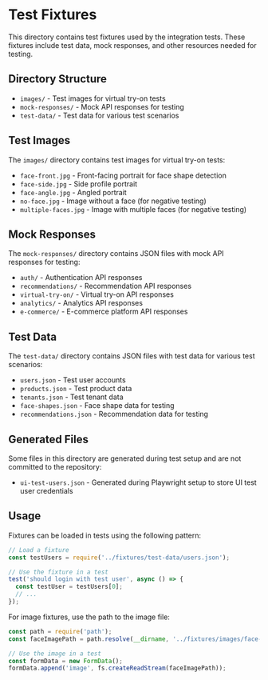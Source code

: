 # Test Fixtures

This directory contains test fixtures used by the integration tests. These fixtures include test data, mock responses, and other resources needed for testing.

## Directory Structure

- `images/` - Test images for virtual try-on tests
- `mock-responses/` - Mock API responses for testing
- `test-data/` - Test data for various test scenarios

## Test Images

The `images/` directory contains test images for virtual try-on tests:

- `face-front.jpg` - Front-facing portrait for face shape detection
- `face-side.jpg` - Side profile portrait
- `face-angle.jpg` - Angled portrait
- `no-face.jpg` - Image without a face (for negative testing)
- `multiple-faces.jpg` - Image with multiple faces (for negative testing)

## Mock Responses

The `mock-responses/` directory contains JSON files with mock API responses for testing:

- `auth/` - Authentication API responses
- `recommendations/` - Recommendation API responses
- `virtual-try-on/` - Virtual try-on API responses
- `analytics/` - Analytics API responses
- `e-commerce/` - E-commerce platform API responses

## Test Data

The `test-data/` directory contains JSON files with test data for various test scenarios:

- `users.json` - Test user accounts
- `products.json` - Test product data
- `tenants.json` - Test tenant data
- `face-shapes.json` - Face shape data for testing
- `recommendations.json` - Recommendation data for testing

## Generated Files

Some files in this directory are generated during test setup and are not committed to the repository:

- `ui-test-users.json` - Generated during Playwright setup to store UI test user credentials

## Usage

Fixtures can be loaded in tests using the following pattern:

```javascript
// Load a fixture
const testUsers = require('../fixtures/test-data/users.json');

// Use the fixture in a test
test('should login with test user', async () => {
  const testUser = testUsers[0];
  // ...
});
```

For image fixtures, use the path to the image file:

```javascript
const path = require('path');
const faceImagePath = path.resolve(__dirname, '../fixtures/images/face-front.jpg');

// Use the image in a test
const formData = new FormData();
formData.append('image', fs.createReadStream(faceImagePath));